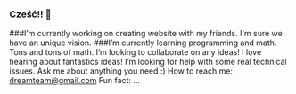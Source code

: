 ### Cześć!! 👋



 ###I’m currently working on creating  website with my friends. I'm sure we have an unique vision. 
 ###I’m currently learning programming and math. Tons and tons of math.
 I’m looking to collaborate on any ideas! I love hearing about fantastics ideas!
 I’m looking for help with some real technical issues.
 Ask me about anything you need :)
 How to reach me: dreamteam@gmail.com
 Fun fact: ...


